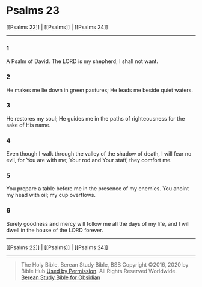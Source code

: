 # Psalms 23

[[Psalms 22]] | [[Psalms]] | [[Psalms 24]]

---

### 1
A Psalm of David. The LORD is my shepherd; I shall not want.

### 2
He makes me lie down in green pastures; He leads me beside quiet waters.

### 3
He restores my soul; He guides me in the paths of righteousness for the sake of His name.

### 4
Even though I walk through the valley of the shadow of death, I will fear no evil, for You are with me; Your rod and Your staff, they comfort me.

### 5
You prepare a table before me in the presence of my enemies. You anoint my head with oil; my cup overflows.

### 6
Surely goodness and mercy will follow me all the days of my life, and I will dwell in the house of the LORD forever.

---

[[Psalms 22]] | [[Psalms]] | [[Psalms 24]]

---

> The Holy Bible, Berean Study Bible, BSB
> Copyright &copy;2016, 2020 by Bible Hub
> [Used by Permission](https://berean.bible/terms.htm). All Rights Reserved Worldwide.
> [Berean Study Bible for Obsidian](https://github.com/gapmiss/berean-study-bible-for-obsidian)</small>

